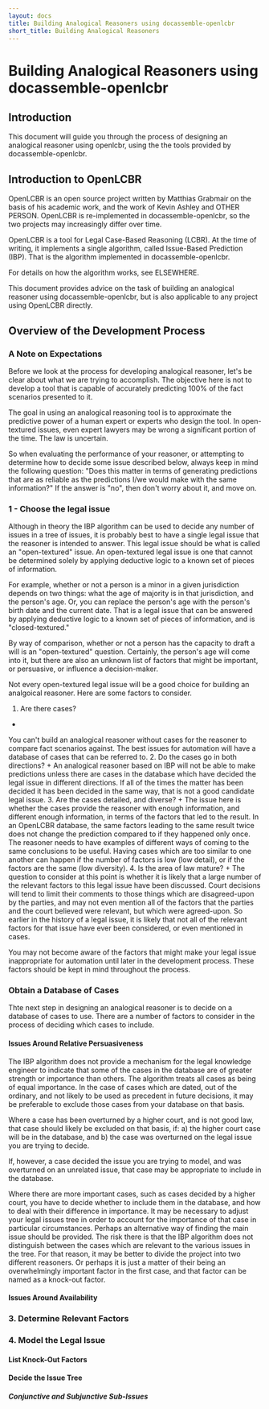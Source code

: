 ```yaml
---
layout: docs
title: Building Analogical Reasoners using docassemble-openlcbr
short_title: Building Analogical Reasoners
---
```

# Building Analogical Reasoners using docassemble-openlcbr

## Introduction

This document will guide you through the process of designing an analogical reasoner using openlcbr, using the the tools
provided by docassemble-openlcbr.

## Introduction to OpenLCBR

OpenLCBR is an open source project written by Matthias Grabmair on the basis of his academic work, and the work of Kevin Ashley and
OTHER PERSON.  OpenLCBR is re-implemented in docassemble-openlcbr, so the two projects may increasingly differ over time.

OpenLCBR is a tool for Legal Case-Based Reasoning (LCBR). At the time of writing, it implements a single algorithm, called Issue-Based
Prediction (IBP).  That is the algorithm implemented in docassemble-openlcbr.

For details on how the algorithm works, see ELSEWHERE.

This document provides advice on the task of building an analogical reasoner using docassemble-openlcbr, but is also applicable to any
project using OpenLCBR directly.

## Overview of the Development Process

### A Note on Expectations

Before we look at the process for developing analogical reasoner, let's be clear about what we are trying to accomplish. The objective
here is not to develop a tool that is capable of accurately predicting 100% of the fact scenarios presented to it.

The goal in using an analogical reasoning tool is to approximate the predictive power of a human expert or experts who design the tool.
In open-textured issues, even expert lawyers may be wrong a significant portion of the time. The law is uncertain.

So when evaluating the performance of your reasoner, or attempting to determine how to decide some issue described below, always keep
in mind the following question: "Does this matter in terms of generating predictions that are as reliable as the predictions I/we would
make with the same information?" If the answer is "no", then don't worry about it, and move on.

### 1 - Choose the legal issue

Although in theory the IBP algorithm can be used to decide any number of issues in a tree of issues, it is probably best to have
a single legal issue that the reasoner is intended to answer.  This legal issue should be what is called an "open-textured" issue.
An open-textured legal issue is one that cannot be determined solely by applying deductive logic to a known set of pieces of information.

For example, whether or not a person is a minor in a given jurisdiction depends on two things: what the age of majority is in that jurisdiction,
and the person's age.  Or, you can replace the person's age with the person's birth date and the current date. That is a legal issue that
can be answered by applying deductive logic to a known set of pieces of information, and is "closed-textured."

By way of comparison, whether or not a person has the capacity to draft a will is an "open-textured" question. Certainly, the person's
age will come into it, but there are also an unknown list of factors that might be important, or persuasive, or influence a decision-maker.

Not every open-textured legal issue will be a good choice for building an analgoical reasoner.  Here are some factors to consider.

1. Are there cases?
+
You can't build an analogical reasoner without cases for the reasoner to compare fact scenarios against. The best issues for automation
will have a database of cases that can be referred to.
2. Do the cases go in both directions?
+
An analogical reasoner based on IBP will not be able to make predictions unless there are cases in the database which have decided
the legal issue in different directions. If all of the times the matter has been decided it has been decided in the same way, that is not
a good candidate legal issue.
3. Are the cases detailed, and diverse?
+
The issue here is whether the cases provide the reasoner with enough information, and different enough information, in terms of the factors that led to the result.
In an OpenLCBR database, the same factors leading to the same result twice does not change the prediction compared to if they
happened only once.  The reasoner needs to have examples of different ways of coming to the same conclusions to be useful. Having cases
which are too similar to one another can happen if the number of factors is low (low detail), or if the factors are the same (low
diversity).
4. Is the area of law mature?
+
The question to consider at this point is whether it is likely that a large number of the relevant factors to this legal issue have
been discussed.  Court decisions will tend to limit their comments to those things which are disagreed-upon by the parties, and may
not even mention all of the factors that the parties and the court believed were relevant, but which were agreed-upon. So earlier
in the history of a legal issue, it is likely that not all of the relevant factors for that issue have ever been considered, or even
mentioned in cases.

You may not become aware of the factors that might make your legal issue inappropriate for automation until later in the
development process. These factors should be kept in mind throughout the process.

### Obtain a Database of Cases

Thte next step in designing an analogical reasoner is to decide on a database of cases to use.  There are a number of factors to
consider in the process of deciding which cases to include.

#### Issues Around Relative Persuasiveness
The IBP algorithm does not provide a mechanism for the legal knowledge engineer to indicate that some of the cases in the database
are of greater strength or importance than others.  The algorithm treats all cases as being of equal importance.  In the case of
cases which are dated, out of the ordinary, and not likely to be used as precedent in future decisions, it may be preferable to exclude
those cases from your database on that basis.

Where a case has been overturned by a higher court, and is not good law, that case should likely be excluded on that basis, if:
a) the higher court case will be in the database, and
b) the case was overturned on the legal issue you are trying to decide.

If, however, a case decided the issue you are trying to model, and was overturned on an unrelated issue, that case may be appropriate
to include in the database.

Where there are more important cases, such as cases decided by a higher court, you have to decide whether to include them in the
database, and how to deal with their difference in importance. It may be necessary to adjust your legal issues tree in order to account
for the importance of that case in particular circumstances. Perhaps an alternative way of finding the main issue should be provided.
The risk there is that the IBP algorithm does not distinguish between the cases which are relevant to the various issues in the tree.
For that reason, it may be better to divide the project into two different reasoners.  Or perhaps it is just a matter of their being
an overwhelmingly important factor in the first case, and that factor can be named as a knock-out factor.

#### Issues Around Availability

### 3. Determine Relevant Factors

### 4. Model the Legal Issue

#### List Knock-Out Factors

#### Decide the Issue Tree

##### Conjunctive and Subjunctive Sub-Issues


